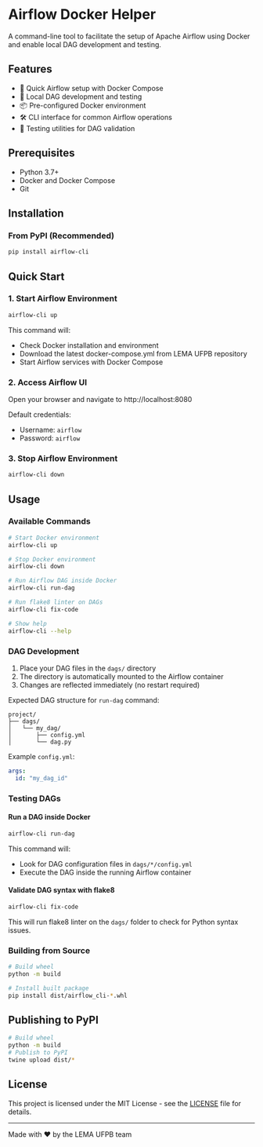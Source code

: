 # Airflow Docker Helper

A command-line tool to facilitate the setup of Apache Airflow using Docker and enable local DAG development and testing.

## Features

- 🚀 Quick Airflow setup with Docker Compose
- 🔧 Local DAG development and testing
- 📦 Pre-configured Docker environment
- 🛠️ CLI interface for common Airflow operations
- 🧪 Testing utilities for DAG validation

## Prerequisites

- Python 3.7+
- Docker and Docker Compose
- Git

## Installation

### From PyPI (Recommended)

```bash
pip install airflow-cli
```


## Quick Start

### 1. Start Airflow Environment

```bash
airflow-cli up
```

This command will:
- Check Docker installation and environment
- Download the latest docker-compose.yml from LEMA UFPB repository
- Start Airflow services with Docker Compose

### 2. Access Airflow UI

Open your browser and navigate to http://localhost:8080

Default credentials:
- Username: `airflow`
- Password: `airflow`

### 3. Stop Airflow Environment

```bash
airflow-cli down
```

## Usage

### Available Commands

```bash
# Start Docker environment
airflow-cli up

# Stop Docker environment  
airflow-cli down

# Run Airflow DAG inside Docker
airflow-cli run-dag

# Run flake8 linter on DAGs
airflow-cli fix-code

# Show help
airflow-cli --help
```

### DAG Development

1. Place your DAG files in the `dags/` directory
2. The directory is automatically mounted to the Airflow container
3. Changes are reflected immediately (no restart required)

Expected DAG structure for `run-dag` command:
```
project/
├── dags/
│   └── my_dag/
│       ├── config.yml
│       └── dag.py

```

Example `config.yml`:
```yaml
args:
  id: "my_dag_id"
```

### Testing DAGs

#### Run a DAG inside Docker
```bash
airflow-cli run-dag
```

This command will:
- Look for DAG configuration files in `dags/*/config.yml`
- Execute the DAG inside the running Airflow container

#### Validate DAG syntax with flake8
```bash
airflow-cli fix-code
```

This will run flake8 linter on the `dags/` folder to check for Python syntax issues.

### Building from Source

```bash
# Build wheel
python -m build

# Install built package
pip install dist/airflow_cli-*.whl
```

## Publishing to PyPI
```bash
# Build wheel
python -m build
# Publish to PyPI
twine upload dist/*
```

## License

This project is licensed under the MIT License - see the [LICENSE](LICENSE) file for details.


---

Made with ❤️ by the LEMA UFPB team
